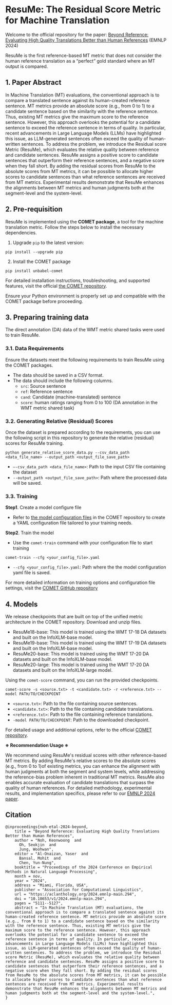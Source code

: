 # ResuMe: The Residual Score Metric for Machine Translation

Welcome to the official repository for the paper: [Beyond Reference: Evaluating High Quality Translations Better than Human References](https://aclanthology.org/2024.emnlp-main.294) (EMNLP 2024)

ResuMe is the first reference-based MT metric that does not consider the human reference translation as a “perfect” gold standard where an MT output is compared.

## 1. Paper Abstract

In Machine Translation (MT) evaluations, the conventional approach is to compare a translated sentence against its human-created reference sentence. MT metrics provide an absolute score (e.g., from 0 to 1) to a candidate sentence based on the similarity with the reference sentence. Thus, existing MT metrics give the maximum score to the reference sentence. However, this approach overlooks the potential for a candidate sentence to exceed the reference sentence in terms of quality. In particular, recent advancements in Large Language Models (LLMs) have highlighted this issue, as LLM-generated sentences often exceed the quality of human-written sentences. To address the problem, we introduce the Residual score Metric (ResuMe), which evaluates the relative quality between reference and candidate sentences. ResuMe assigns a positive score to candidate sentences that outperform their reference sentences, and a negative score when they fall short. By adding the residual scores from ResuMe to the absolute scores from MT metrics, it can be possible to allocate higher scores to candidate sentences than what reference sentences are received from MT metrics. Experimental results demonstrate that ResuMe enhances the alignments between MT metrics and human judgments both at the segment-level and the system-level.

## 2. Pre-requisition

ResuMe is implemented using the **COMET package**, a tool for the machine translation metric. Follow the steps below to install the necessary dependencies.

1. Upgrade `pip` to the latest version:

  ```
  pip install --upgrade pip
  ```

2. Install the COMET package

  ```
  pip install unbabel-comet
  ```

For detailed installation instructions, troubleshooting, and supported features, visit the official [the COMET repository](https://github.com/Unbabel/COMET).

Ensure your Python environment is properly set up and compatible with the COMET package before proceeding.

## 3. Preparing training data

The direct annotation (DA) data of the WMT metric shared tasks were used to train ResuMe.

### 3.1. Data Requirements

Ensure the datasets meet the following requirements to train ResuMe using the COMET packages.

- The data should be saved in a CSV format.
- The data should include the following columns.
    - `src`: Source sentence
    - `ref`: Reference sentence
    - `cand`: Candidate (machine-translated) sentence
    - `score`: human ratings ranging from 0 to 100 (DA annotation in the WMT metric shared task)

### 3.2. Generating Relative (Residual) Scores

Once the dataset is prepared according to the requirements, you can use the following script in this repository to generate the relative (residual) scores for ResuMe training. 

```
python generate_relative_score_data.py --csv_data_path <data_file_name> --output_path <output_file_save_path>
```

- `—-csv_data_path <data_file_name>`: Path to the input CSV file containing the dataset
- `--output_path <output_file_save_path>`: Path where the processed data will be saved.

### 3.3. Training

**Step1**. Create a model configure file

- Refer to [the model configuration files](https://github.com/Unbabel/COMET/tree/master/configs/models) in the COMET repository to create a YAML configuration file tailored to your training needs.

**Step2**. Train the model

- Use the `comet-train` command with your configuration file to start training

```
comet-train --cfg <your_config_file>.yaml
```

- `--cfg <your_config_file>.yaml`: Path where the the model configuration yaml file is saved.

For more detailed information on training options and configuration file settings, visit the [COMET GitHub repository](https://github.com/Unbabel/COMET)

## 4. Models

We release checkpoints that are built on top of the unified metric architecture in the COMET repository. Download and unzip files.

- ResuMe18-base: This model is trained using the WMT 17-18 DA datasets and built on the InfoXLM-base model.
- ResuMe19-base: This model is trained using the WMT 17-19 DA datasets and built on the InfoXLM-base model.
- ResuMe20-base: This model is trained using the WMT 17-20 DA datasets and built on the InfoXLM-base model.
- ResuMe20-large: This model is trained using the WMT 17-20 DA datasets and built on the InfoXLM-large model.

Using the `comet-score` command, you can run the provided checkpoints.

```
comet-score -s <source.txt> -t <candidate.txt> -r <reference.txt> --model PATH/TO/CHECKPOINT
```

- `<source.txt>`: Path to the file containing source sentences.
- `<candidate.txt>`: Path to the file containing candidate translations.
- `<reference.txt>`: Path to the file containing reference translations.
- `-model PATH/TO/CHECKPOINT`: Path to the downloaded checkpoint.

For detailed usage and additional options, refer to the official [COMET repository](https://github.com/Unbabel/COMET).

**※ Recommendation Usage ※**

We recommend using ResuMe's residual scores with other reference-based MT metrics. By adding ResuMe's relative scores to the absolute scores (e.g., from 0 to 1)of existing metrics, you can enhance the alignment with human judgments at both the segment and system levels, while addressing the reference-bias problem inherent in traditional MT metrics. ResuMe also enables accurate evaluation of candidate translations that surpass the quality of human references. For detailed methodology, experimental results, and implementation specifics, please refer to our [EMNLP 2024 paper](https://aclanthology.org/2024.emnlp-main.294).

## Citation

```
@inproceedings{noh-etal-2024-beyond,
    title = "Beyond Reference: Evaluating High Quality Translations Better than Human References",
    author = "Noh, Keonwoong  and
      Oh, Seokjin  and
      Jung, Woohwan",
    editor = "Al-Onaizan, Yaser  and
      Bansal, Mohit  and
      Chen, Yun-Nung",
    booktitle = "Proceedings of the 2024 Conference on Empirical Methods in Natural Language Processing",
    month = nov,
    year = "2024",
    address = "Miami, Florida, USA",
    publisher = "Association for Computational Linguistics",
    url = "https://aclanthology.org/2024.emnlp-main.294",
    doi = "10.18653/v1/2024.emnlp-main.294",
    pages = "5111--5127",
    abstract = "In Machine Translation (MT) evaluations, the conventional approach is to compare a translated sentence against its human-created reference sentence. MT metrics provide an absolute score (e.g., from 0 to 1) to a candidate sentence based on the similarity with the reference sentence. Thus, existing MT metrics give the maximum score to the reference sentence. However, this approach overlooks the potential for a candidate sentence to exceed the reference sentence in terms of quality. In particular, recent advancements in Large Language Models (LLMs) have highlighted this issue, as LLM-generated sentences often exceed the quality of human-written sentences. To address the problem, we introduce the Residual score Metric (ResuMe), which evaluates the relative quality between reference and candidate sentences. ResuMe assigns a positive score to candidate sentences that outperform their reference sentences, and a negative score when they fall short. By adding the residual scores from ResuMe to the absolute scores from MT metrics, it can be possible to allocate higher scores to candidate sentences than what reference sentences are received from MT metrics. Experimental results demonstrate that ResuMe enhances the alignments between MT metrics and human judgments both at the segment-level and the system-level.",
}
```
